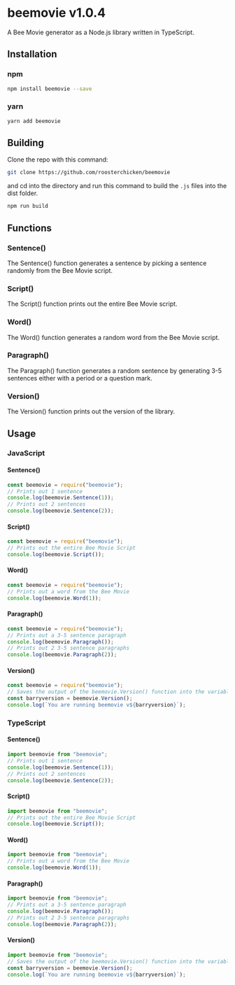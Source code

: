 # beemovie v1.0.4
A Bee Movie generator as a Node.js library written in TypeScript.

## Installation

### npm

```sh
npm install beemovie --save
```

### yarn

```sh
yarn add beemovie
```

## Building
Clone the repo with this command:
```sh
git clone https://github.com/roosterchicken/beemovie
```
and cd into the directory and run this command to build the `.js` files into the dist folder.
```sh
npm run build
```

## Functions
### Sentence()
The Sentence() function generates a sentence by picking a sentence randomly from the Bee Movie script.
### Script()
The Script() function prints out the entire Bee Movie script.
### Word()
The Word() function generates a random word from the Bee Movie script.
### Paragraph()
The Paragraph() function generates a random sentence by generating 3-5 sentences either with a period or a question mark.
### Version()
The Version() function prints out the version of the library.
## Usage

### JavaScript

#### Sentence()

```javascript
const beemovie = require("beemovie");
// Prints out 1 sentence
console.log(beemovie.Sentence(1));
// Prints out 2 sentences
console.log(beemovie.Sentence(2));
```

#### Script()

```javascript
const beemovie = require("beemovie");
// Prints out the entire Bee Movie Script
console.log(beemovie.Script());
```

#### Word()

```javascript
const beemovie = require("beemovie");
// Prints out a word from the Bee Movie
console.log(beemovie.Word(1));
```

#### Paragraph()

```javascript
const beemovie = require("beemovie");
// Prints out a 3-5 sentence paragraph
console.log(beemovie.Paragraph());
// Prints out 2 3-5 sentence paragraphs
console.log(beemovie.Paragraph(2));
```
#### Version()
```javascript
const beemovie = require("beemovie");
// Saves the output of the beemovie.Version() function into the variable barryversion
const barryversion = beemovie.Version();
console.log(`You are running beemovie v${barryversion}`);
```
### TypeScript

#### Sentence()

```typescript
import beemovie from "beemovie";
// Prints out 1 sentence
console.log(beemovie.Sentence(1));
// Prints out 2 sentences
console.log(beemovie.Sentence(2));
```

#### Script()

```typescript
import beemovie from "beemovie";
// Prints out the entire Bee Movie Script
console.log(beemovie.Script());
```

#### Word()

```typescript
import beemovie from "beemovie";
// Prints out a word from the Bee Movie
console.log(beemovie.Word(1));
```

#### Paragraph()

```typescript
import beemovie from "beemovie";
// Prints out a 3-5 sentence paragraph
console.log(beemovie.Paragraph());
// Prints out 2 3-5 sentence paragraphs
console.log(beemovie.Paragraph(2));
```
#### Version()
```typescript
import beemovie from "beemovie";
// Saves the output of the beemovie.Version() function into the variable barryversion
const barryversion = beemovie.Version();
console.log(`You are running beemovie v${barryversion}`);
```